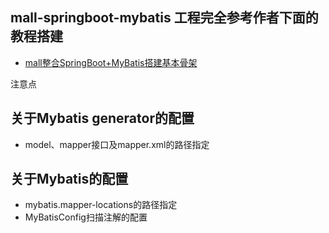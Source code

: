 ## mall-springboot-mybatis 工程完全参考作者下面的教程搭建
+ [mall整合SpringBoot+MyBatis搭建基本骨架](https://juejin.im/post/5cf7c4a7e51d4577790c1c50)

注意点
## 关于Mybatis generator的配置
+ model、mapper接口及mapper.xml的路径指定

## 关于Mybatis的配置
+ mybatis.mapper-locations的路径指定
+ MyBatisConfig扫描注解的配置


